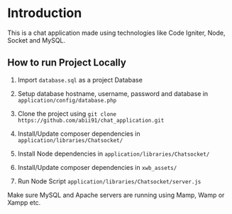 # Introduction

This is a chat application made using technologies like Code Igniter, Node, Socket and MySQL.

## How to run Project Locally

1. Import `database.sql` as a project Database

2. Setup database hostname, username, password and database in `application/config/database.php`

3. Clone the project using `git clone https://github.com/abii91/chat_application.git`

5. Install/Update composer dependencies in `application/libraries/Chatsocket/`

6. Install Node dependencies in `application/libraries/Chatsocket/`

7. Install/Update composer dependencies in `xwb_assets/`

8. Run Node Script `application/libraries/Chatsocket/server.js`

Make sure MySQL and Apache servers are running using Mamp, Wamp or Xampp etc.